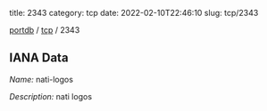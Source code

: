 title: 2343
category: tcp
date: 2022-02-10T22:46:10
slug: tcp/2343

[portdb](/) / [tcp](/category/tcp.html) / 2343


## IANA Data

_Name:_ nati-logos

_Description:_ nati logos

